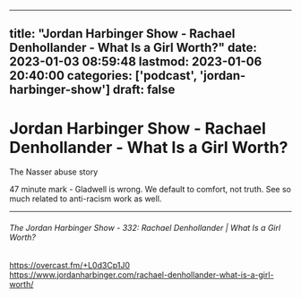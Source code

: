 
---
title: "Jordan Harbinger Show - Rachael Denhollander - What Is a Girl Worth?"
date: 2023-01-03 08:59:48
lastmod: 2023-01-06 20:40:00
categories: ['podcast', 'jordan-harbinger-show']
draft: false
---


# Jordan Harbinger Show - Rachael Denhollander - What Is a Girl Worth?
The Nasser abuse story

47 minute mark - Gladwell is wrong. We default to comfort, not truth. See so much related to anti-racism work as well.

---
###### The Jordan Harbinger Show - 332: Rachael Denhollander | What Is a Girl Worth?

https://overcast.fm/+L0d3Cp1J0  
https://www.jordanharbinger.com/rachael-denhollander-what-is-a-girl-worth/

<!-- #public #podcast #jordan-harbinger-show -->

<!-- {BearID:CD24ED05-526C-4A14-8A98-C19B95995C48-20263-0000135668061EB7} -->
